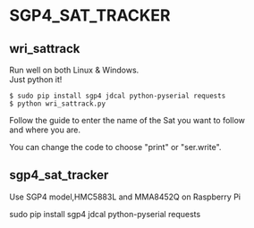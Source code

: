 # SGP4_SAT_TRACKER

## wri_sattrack
Run well on both Linux & Windows.  
Just python it!  

```
$ sudo pip install sgp4 jdcal python-pyserial requests  
$ python wri_sattrack.py  
```
Follow the guide to enter the name of the Sat you want to follow  
and where you are.  

You can change the code to choose "print" or "ser.write".

## sgp4_sat_tracker
Use SGP4 model,HMC5883L and MMA8452Q on Raspberry Pi  

sudo pip install sgp4 jdcal python-pyserial requests  